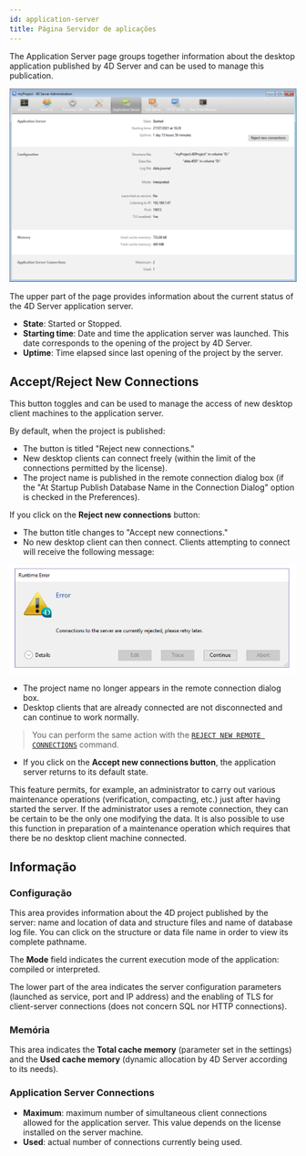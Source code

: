 ```yaml
---
id: application-server
title: Página Servidor de aplicações
---
```



The Application Server page groups together information about the desktop application published by 4D Server and can be used to manage this publication.

![](../assets/en/Admin/server-admin-application-page.png)


The upper part of the page provides information about the current status of the 4D Server application server.

- **State**: Started or Stopped.
- **Starting time**: Date and time the application server was launched. This date corresponds to the opening of the project by 4D Server.
- **Uptime**: Time elapsed since last opening of the project by the server.

## Accept/Reject New Connections

This button toggles and can be used to manage the access of new desktop client machines to the application server.

By default, when the project is published:
- The button is titled "Reject new connections."
- New desktop clients can connect freely (within the limit of the connections permitted by the license).
- The project name is published in the remote connection dialog box (if the "At Startup Publish Database Name in the Connection Dialog" option is checked in the Preferences).

If you click on the **Reject new connections** button:
- The button title changes to "Accept new connections."
- No new desktop client can then connect. Clients attempting to connect will receive the following message:

![](../assets/en/Admin/server-error.png)

- The project name no longer appears in the remote connection dialog box.
- Desktop clients that are already connected are not disconnected and can continue to work normally.

> You can perform the same action with the [`REJECT NEW REMOTE CONNECTIONS`](https://doc.4d.com/4dv19/help/command/en/page1635.html) command.

- If you click on the **Accept new connections button**, the application server returns to its default state.

This feature permits, for example, an administrator to carry out various maintenance operations (verification, compacting, etc.) just after having started the server. If the administrator uses a remote connection, they can be certain to be the only one modifying the data. It is also possible to use this function in preparation of a maintenance operation which requires that there be no desktop client machine connected.

## Informação

### Configuração

This area provides information about the 4D project published by the server: name and location of data and structure files and name of database log file. You can click on the structure or data file name in order to view its complete pathname.

The **Mode** field indicates the current execution mode of the application: compiled or interpreted.

The lower part of the area indicates the server configuration parameters (launched as service, port and IP address) and the enabling of TLS for client-server connections (does not concern SQL nor HTTP connections).

### Memória

This area indicates the **Total cache memory** (parameter set in the settings) and the **Used cache memory** (dynamic allocation by 4D Server according to its needs).


### Application Server Connections

- **Maximum**: maximum number of simultaneous client connections allowed for the application server. This value depends on the license installed on the server machine.
- **Used**: actual number of connections currently being used.

